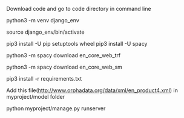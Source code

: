 Download code and go to code directory in command line

python3 -m venv django_env

source django_env/bin/activate


pip3 install -U pip setuptools wheel
pip3 install -U spacy

python3 -m spacy download en_core_web_trf

python3 -m spacy download en_core_web_sm

pip3 install -r requirements.txt

Add this file(http://www.orphadata.org/data/xml/en_product4.xml) in myproject/model folder

python myproject/manage.py runserver